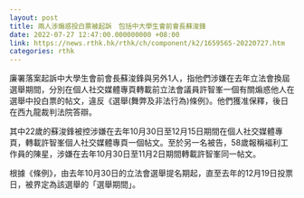 ```yaml
---
layout: post
title: 兩人涉煽惑投白票被起訴　包括中大學生會前會長蘇浚鋒
date: 2022-07-27 12:47:00.000000000 +08:00
link: https://news.rthk.hk/rthk/ch/component/k2/1659565-20220727.htm
categories: rthk
---
```


廉署落案起訴中大學生會前會長蘇浚鋒與另外1人，指他們涉嫌在去年立法會換屆選舉期間，分別在個人社交媒體專頁轉載前立法會議員許智峯一個有關煽惑他人在選舉中投白票的帖文，違反《選舉(舞弊及非法行為)條例》。他們獲准保釋，後日在西九龍裁判法院答辯。

其中22歲的蘇浚鋒被控涉嫌在去年10月30日至12月15日期間在個人社交媒體專頁，轉載許智峯個人社交媒體專頁一個帖文。至於另一名被告，58歲報稱褔利工作員的陳星，涉嫌在去年10月30日至11月2日期間轉載許智峯同一帖文。

根據《條例》，由去年10月30日的立法會選舉提名期起，直至去年的12月19日投票日，被界定為該選舉的「選舉期間」。
